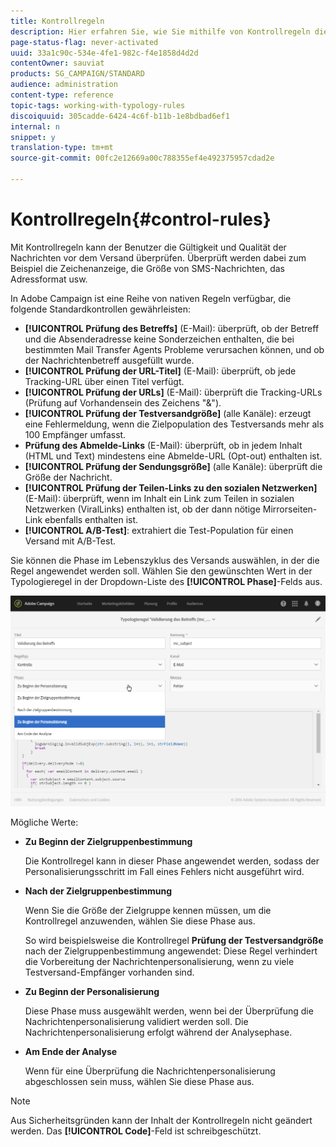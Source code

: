 ```yaml
---
title: Kontrollregeln
description: Hier erfahren Sie, wie Sie mithilfe von Kontrollregeln die Qualitätsprüfung für Ihre Nachrichten verbessern.
page-status-flag: never-activated
uuid: 33a1c90c-534e-4fe1-982c-f4e1858d4d2d
contentOwner: sauviat
products: SG_CAMPAIGN/STANDARD
audience: administration
content-type: reference
topic-tags: working-with-typology-rules
discoiquuid: 305cadde-6424-4c6f-b11b-1e8bdbad6ef1
internal: n
snippet: y
translation-type: tm+mt
source-git-commit: 00fc2e12669a00c788355ef4e492375957cdad2e

---
```



# Kontrollregeln{#control-rules}

Mit Kontrollregeln kann der Benutzer die Gültigkeit und Qualität der Nachrichten vor dem Versand überprüfen. Überprüft werden dabei zum Beispiel die Zeichenanzeige, die Größe von SMS-Nachrichten, das Adressformat usw.

In Adobe Campaign ist eine Reihe von nativen Regeln verfügbar, die folgende Standardkontrollen gewährleisten:

* **[!UICONTROL Prüfung des Betreffs]** (E-Mail): überprüft, ob der Betreff und die Absenderadresse keine Sonderzeichen enthalten, die bei bestimmten Mail Transfer Agents Probleme verursachen können, und ob der Nachrichtenbetreff ausgefüllt wurde.
* **[!UICONTROL Prüfung der URL-Titel]** (E-Mail): überprüft, ob jede Tracking-URL über einen Titel verfügt.
* **[!UICONTROL Prüfung der URLs]** (E-Mail): überprüft die Tracking-URLs (Prüfung auf Vorhandensein des Zeichens "&amp;").
* **[!UICONTROL Prüfung der Testversandgröße]** (alle Kanäle): erzeugt eine Fehlermeldung, wenn die Zielpopulation des Testversands mehr als 100 Empfänger umfasst.
* **Prüfung des Abmelde-Links** (E-Mail): überprüft, ob in jedem Inhalt (HTML und Text) mindestens eine Abmelde-URL (Opt-out) enthalten ist.
* **[!UICONTROL Prüfung der Sendungsgröße]** (alle Kanäle): überprüft die Größe der Nachricht.
* **[!UICONTROL Prüfung der Teilen-Links zu den sozialen Netzwerken]** (E-Mail): überprüft, wenn im Inhalt ein Link zum Teilen in sozialen Netzwerken (ViralLinks) enthalten ist, ob der dann nötige Mirrorseiten-Link ebenfalls enthalten ist.
* **[!UICONTROL A/B-Test]**: extrahiert die Test-Population für einen Versand mit A/B-Test.

Sie können die Phase im Lebenszyklus des Versands auswählen, in der die Regel angewendet werden soll. Wählen Sie den gewünschten Wert in der Typologieregel in der Dropdown-Liste des **[!UICONTROL Phase]**-Felds aus.

![](assets/typology_phase.png)

Mögliche Werte:

* **Zu Beginn der Zielgruppenbestimmung**

   Die Kontrollregel kann in dieser Phase angewendet werden, sodass der Personalisierungsschritt im Fall eines Fehlers nicht ausgeführt wird.

* **Nach der Zielgruppenbestimmung**

   Wenn Sie die Größe der Zielgruppe kennen müssen, um die Kontrollregel anzuwenden, wählen Sie diese Phase aus.

   So wird beispielsweise die Kontrollregel **Prüfung der Testversandgröße** nach der Zielgruppenbestimmung angewendet: Diese Regel verhindert die Vorbereitung der Nachrichtenpersonalisierung, wenn zu viele Testversand-Empfänger vorhanden sind.

* **Zu Beginn der Personalisierung**

   Diese Phase muss ausgewählt werden, wenn bei der Überprüfung die Nachrichtenpersonalisierung validiert werden soll. Die Nachrichtenpersonalisierung erfolgt während der Analysephase.

* **Am Ende der Analyse**

   Wenn für eine Überprüfung die Nachrichtenpersonalisierung abgeschlossen sein muss, wählen Sie diese Phase aus.

>[!NOTE]
>
>Aus Sicherheitsgründen kann der Inhalt der Kontrollregeln nicht geändert werden. Das **[!UICONTROL Code]**-Feld ist schreibgeschützt.
